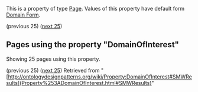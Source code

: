 This is a property of type [Page](../Type/Page.md "Type:Page").
Values of this property have default form [Domain Form](../Form/Domain_Form.md "Form:Domain Form").




  

(previous 25) ([next 25](http://ontologydesignpatterns.org/wiki/index.php?title=Property:DomainOfInterest&from=AndreasTextor#SMWResults "Property:DomainOfInterest"))
## Pages using the property "DomainOfInterest"


Showing 25 pages using this property.


(previous 25) ([next 25](http://ontologydesignpatterns.org/wiki/index.php?title=Property:DomainOfInterest&from=AndreasTextor#SMWResults "Property:DomainOfInterest"))
Retrieved from "[http://ontologydesignpatterns.org/wiki/Property:DomainOfInterest#SMWResults](Property%253ADomainOfInterest.html#SMWResults)"